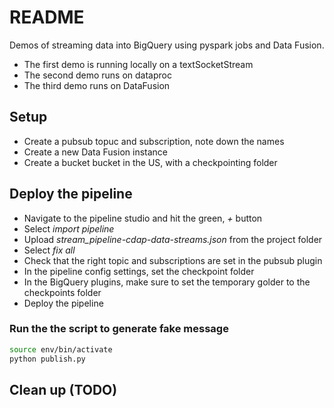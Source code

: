 # README 

Demos of streaming data into BigQuery using pyspark jobs and Data Fusion. 
- The first demo is running locally on a textSocketStream
- The second demo runs on dataproc
- The third demo runs on DataFusion

## Setup
- Create a pubsub topuc and subscription, note down the names
- Create a new Data Fusion instance
- Create a bucket bucket in the US, with a checkpointing folder

## Deploy the pipeline
- Navigate to the pipeline studio and hit the green, *+* button
- Select *import pipeline*
- Upload *stream_pipeline-cdap-data-streams.json* from the project folder
- Select *fix all*
- Check that the right topic and subscriptions are set in the pubsub plugin 
- In the pipeline config settings, set the checkpoint folder
- In the BigQuery plugins, make sure to set the temporary golder to the checkpoints folder
- Deploy the pipeline 

### Run the the script to generate fake message 

``` bash
source env/bin/activate
python publish.py 
```

## Clean up (TODO)
